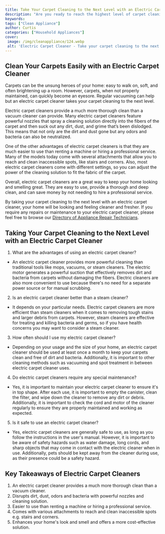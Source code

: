 ```yaml
---
title: Take Your Carpet Cleaning to the Next Level with an Electric Carpet Cleaner
description: "Are you ready to reach the highest level of carpet cleaning Learn about the power and efficiency of electric carpet cleaners and find out how they can help you"
keywords: 
tags: ["Clean Appliance"]
author: Curtis
categories: ["Household Appliances"]
cover: 
 image: /img/cleanappliance/124.webp
 alt: 'Electric Carpet Cleaner - Take your carpet cleaning to the next level'
---
```

## Clean Your Carpets Easily with an Electric Carpet Cleaner
Carpets can be the unsung heroes of your home: easy to walk on, soft, and often brightening up a room. However, carpets, when not properly maintained, can quickly become an eyesore. Regular vacuuming can help but an electric carpet cleaner takes your carpet cleaning to the next level.

Electric carpet cleaners provide a much more thorough clean than a vacuum cleaner can provide. Many electric carpet cleaners feature powerful nozzles that spray a cleaning solution directly into the fibers of the carpet and then suck out any dirt, dust, and grime that’s been dislodged. This means that not only are the dirt and dust gone but any odors and bacteria can also be neutralized.

One of the other advantages of electric carpet cleaners is that they are much easier to use than renting a machine or hiring a professional service. Many of the models today come with several attachments that allow you to reach and clean inaccessible spots, like stairs and corners. Also, most electric carpet cleaners come with different settings, so you can adjust the power of the cleaning solution to fit the fabric of the carpet.

Overall, electric carpet cleaners are a great way to keep your home looking and smelling great. They are easy to use, provide a thorough and deep clean, and can save money by not needing to hire a professional service. 

By taking your carpet cleaning to the next level with an electric carpet cleaner, your home will be looking and feeling cleaner and fresher. If you require any repairs or maintenance to your electric carpet cleaner, please feel free to browse our [Directory of Appliance Repair Technicians](./pages/appliance-repair-technicians).

## Taking Your Carpet Cleaning to the Next Level with an Electric Carpet Cleaner

1. What are the advantages of using an electric carpet cleaner? 
 - An electric carpet cleaner provides more powerful cleaning than traditional tools like mops, vacuums, or steam cleaners. The electric motor generates a powerful suction that effectively removes dirt and bacteria from carpets without damaging the fibers. Electric cleaners are also more convenient to use because there's no need for a separate power source or for manual scrubbing.

2. Is an electric carpet cleaner better than a steam cleaner?
 - It depends on your particular needs. Electric carpet cleaners are more efficient than steam cleaners when it comes to removing tough stains and larger debris from carpets. However, steam cleaners are effective for treating and killing bacteria and germs, so if you have health concerns you may want to consider a steam cleaner. 

3. How often should I use my electric carpet cleaner?
 - Depending on your usage and the size of your home, an electric carpet cleaner should be used at least once a month to keep your carpets clean and free of dirt and bacteria. Additionally, it is important to other cleaning methods such as vacuuming and spot treatment in between electric carpet cleaner uses.

4. Do electric carpet cleaners require any special maintenance?
 - Yes, it is important to maintain your electric carpet cleaner to ensure it's in top shape. After each use, it is important to empty the canister, clean the filter, and wipe down the cleaner to remove any dirt or debris. Additionally, it is important to check the cord and motor of the cleaner regularly to ensure they are properly maintained and working as expected. 

5. Is it safe to use an electric carpet cleaner?
 - Yes, electric carpet cleaners are generally safe to use, as long as you follow the instructions in the user's manual. However, it is important to be aware of safety hazards such as water damage, long cords, and sharp objects that may come in contact with the electric cleaner when in use. Additionally, pets should be kept away from the cleaner during use, as their presence could be a safety hazard.

## Key Takeaways of Electric Carpet Cleaners 
1. An electric carpet cleaner provides a much more thorough clean than a vacuum cleaner.
2. Disrupts dirt, dust, odors and bacteria with powerful nozzles and cleaning solution.
3. Easier to use than renting a machine or hiring a professional service.
4. Comes with various attachments to reach and clean inaccessible spots e.g. stairs and corners.
5. Enhances your home's look and smell and offers a more cost-effective solution.
